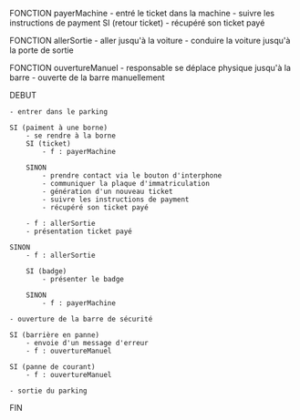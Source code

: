 FONCTION payerMachine
    - entré le ticket dans la machine
    - suivre les instructions de payment
    SI (retour ticket)
        - récupéré son ticket payé 

FONCTION allerSortie
    - aller jusqu'à la voiture
    - conduire la voiture jusqu'à la porte de sortie

FONCTION ouvertureManuel
    - responsable se déplace physique jusqu'à la barre
    - ouverte de la barre manuellement


DEBUT

    - entrer dans le parking

    SI (paiment à une borne)
        - se rendre à la borne
        SI (ticket)
            - f : payerMachine
        
        SINON
            - prendre contact via le bouton d'interphone
            - communiquer la plaque d'immatriculation
            - génération d'un nouveau ticket
            - suivre les instructions de payment
            - récupéré son ticket payé
    
        - f : allerSortie
        - présentation ticket payé
    
    SINON
        - f : allerSortie
        
        SI (badge)
            - présenter le badge

        SINON
            - f : payerMachine

    - ouverture de la barre de sécurité
    
    SI (barrière en panne)
        - envoie d'un message d'erreur
        - f : ouvertureManuel
    
    SI (panne de courant)
        - f : ouvertureManuel

    - sortie du parking

FIN
